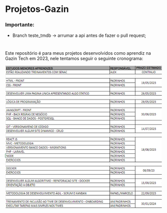 # Projetos-Gazin

### Importante:

- Branch teste_tmdb -> arrumar a api antes de fazer o pull request;

# 

Este  repositório é para meus projetos desenvolvidos como aprendiz na Gazin Tech em 2023, nele tentamos seguir o seguinte cronograma: 

<img src="yimgs/cronograma.png">
